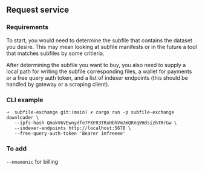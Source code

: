## Request service

### Requirements

To start, you would need to determine the subfile that contains the dataset you desire. This may mean looking at subfile manifests or in the future a tool that matches subfiles by some critieria. 

After determining the subfile you want to buy, you also need to supply a local path for writing the subfile corresponding files, a wallet for payments or a free query auth token, and a list of indexer endpoints (this should be handled by gateway or a scraping client).

### CLI example
```
➜  subfile-exchange git:(main) ✗ cargo run -p subfile-exchange downloader \
   --ipfs-hash QmakV6VEwnydfe7PXFR3TRxHbhVm7mQRXqVHdsizhTRrGw \
   --indexer-endpoints http://localhost:5678 \
   --free-query-auth-token 'Bearer imfreeee'
```

### To add

`--mnemonic` for billing
